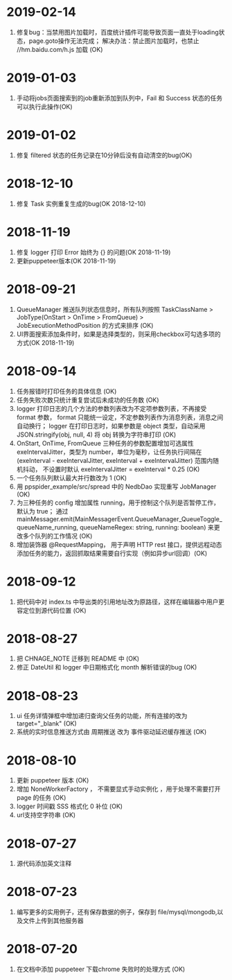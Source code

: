 # 2019-02-14
1. 修复bug：当禁用图片加载时，百度统计插件可能导致页面一直处于loading状态，page.goto操作无法完成；
    解决办法：禁止图片加载时，也禁止 //hm.baidu.com/h.js 加载 (OK) 

# 2019-01-03
1. 手动将jobs页面搜索到的job重新添加到队列中，Fail 和 Success 状态的任务可以执行此操作(OK)  

# 2019-01-02
1. 修复 filtered 状态的任务记录在10分钟后没有自动清空的bug(OK)

# 2018-12-10
1. 修复 Task 实例重复生成的bug(OK 2018-12-10)  

# 2018-11-19
1. 修复 logger 打印 Error 始终为 {} 的问题(OK 2018-11-19)  
2. 更新puppeteer版本(OK 2018-11-19)  

# 2018-09-21
1. QueueManager 推送队列状态信息时，所有队列按照 TaskClassName > JobType(OnStart > OnTime > FromQueue) > JobExecutionMethodPosition 的方式来排序 (OK)    
2. UI界面搜索添加条件时，如果是选择类型的，则采用checkbox可勾选多项的方式(OK 2018-11-19)  

# 2018-09-14
1. 任务报错时打印任务的具体信息 (OK)  
2. 任务失败次数只统计重复尝试后未成功的任务数 (OK)  
3. logger 打印日志的几个方法的参数列表改为不定项参数列表，不再接受 format 参数， format 只能统一设定，不定参数列表作为消息列表，消息之间自动换行；
    logger 在打印日志时，如果参数是 object 类型，自动采用 JSON.stringify(obj, null, 4) 将 obj 转换为字符串打印 (OK)  
4. OnStart, OnTime, FromQueue 三种任务的参数配置增加可选属性 exeIntervalJitter，类型为 number，单位为毫秒，让任务执行间隔在 (exeInterval - exeIntervalJitter, exeInterval + exeIntervalJitter) 范围内随机抖动，
    不设置时默认 exeIntervalJitter = exeInterval * 0.25  (OK)  
5. 一个任务队列默认最大并行数改为 1 (OK)  
6. 用 ppspider_example/src/spread 中的 NedbDao 实现重写 JobManager (OK)    
7. 为三种任务的 config 增加属性 running，用于控制这个队列是否暂停工作，默认为 true；
    通过 mainMessager.emit(MainMessagerEvent.QueueManager_QueueToggle_queueName_running, queueNameRegex: string, running: boolean) 来更改多个队列的工作情况 (OK)  
8. 增加装饰器 @RequestMapping， 用于声明 HTTP rest 接口，提供远程动态添加任务的能力，返回抓取结果需要自行实现（例如异步url回调）(OK)    

# 2018-09-12
1. 把代码中对 index.ts 中导出类的引用地址改为原路径，这样在编辑器中用户更容定位到源代码位置 (OK)

# 2018-08-27
1. 把 CHNAGE_NOTE 迁移到 README 中 (OK)
2. 修正 DateUtil 和 logger 中日期格式化 month 解析错误的bug (OK)

# 2018-08-23
1. ui 任务详情弹框中增加递归查询父任务的功能，所有连接的改为 target="_blank" (OK)
2. 系统的实时信息推送方式由 周期推送 改为 事件驱动延迟缓存推送 (OK)

# 2018-08-10
1. 更新 puppeteer 版本 (OK)
2. 增加 NoneWorkerFactory ， 不需要显式手动实例化 ，用于处理不需要打开 page 的任务 (OK)
3. logger 时间戳 SSS 格式化 0 补位 (OK)
4. url支持空字符串 (OK)

# 2018-07-27
1. 源代码添加英文注释

# 2018-07-23
1. 编写更多的实用例子，还有保存数据的例子，保存到 file/mysql/mongodb,以及文件上传到其他服务器  

# 2018-07-20
1. 在文档中添加 puppeteer 下载chrome 失败时的处理方式 (OK)    


